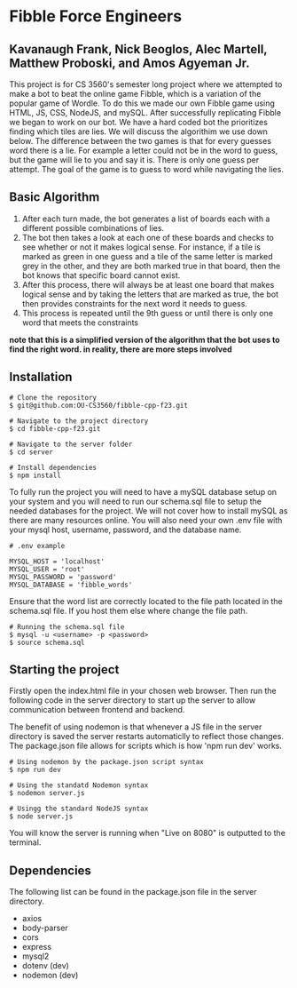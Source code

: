 # Fibble Force Engineers
## Kavanaugh Frank, Nick Beoglos, Alec Martell, Matthew Proboski, and Amos Agyeman Jr.​

This project is for CS 3560's semester long project where we attempted to make a bot to beat the online game Fibble, which is a variation of the popular game of Wordle. To do this we made our own Fibble game using HTML, JS, CSS, NodeJS, and mySQL. After successfully replicating Fibble we began to work on our bot. We have  a hard coded bot the prioritizes finding which tiles are lies. We will discuss the algorithim we use down below. The difference between the two games is that for every guesses word there is a lie. For example a letter could not be in the word to guess, but the game will lie to you and say it is. There is only one guess per attempt. The goal of the game is to guess to word while navigating the lies. 

## Basic Algorithm

1. After each turn made, the bot generates a list of boards each with a different possible combinations of lies.
2. The bot then takes a look at each one of these boards and checks to see whether or not it makes logical sense. For instance, if a tile is marked as green in one guess and a tile of the same letter is marked grey in the other, and they are both marked true in that board, then the bot knows that specific board cannot exist.
3. After this process, there will always be at least one board that makes logical sense and by taking the letters that are marked as true, the bot then provides constraints for the next word it needs to guess.
4. This process is repeated until the 9th guess or until there is only one word that meets the constraints

**note that this is a simplified version of the algorithm that the bot uses to find the right word. in reality, there are more steps involved**

## Installation

```
# Clone the repository
$ git@github.com:OU-CS3560/fibble-cpp-f23.git

# Navigate to the project directory
$ cd fibble-cpp-f23.git

# Navigate to the server folder
$ cd server

# Install dependencies
$ npm install
```

To fully run the project you will need to have a mySQL database setup on your system and you will need to run our schema.sql file to setup the needed databases for the project. We will not cover how to install mySQL as there are many resources online. You will also need your own .env file with your mysql host, username, password, and the database name.

[mySQL Installation Guide]: https://dev.mysql.com/doc/mysql-installation-excerpt/5.7/en/

```
# .env example

MYSQL_HOST = 'localhost'
MYSQL_USER = 'root'
MYSQL_PASSWORD = 'password'
MYSQL_DATABASE = 'fibble_words'
```

Ensure that the word list are correctly located to the file path located in the schema.sql file. If you host them else where change the file path.
```
# Running the schema.sql file
$ mysql -u <username> -p <password>
$ source schema.sql
```
## Starting the project
Firstly open the index.html file in your chosen web browser. Then run the following code in the server directory to start up the server to allow communication between frontend and backend.

The benefit of using nodemon is that whenever a JS file in the server directory is saved the server restarts automaticlly to reflect those changes. The package.json file allows for scripts which is how 'npm run dev' works.

```
# Using nodemon by the package.json script syntax
$ npm run dev

# Using the standatd Nodemon syntax
$ nodemon server.js

# Usingg the standard NodeJS syntax
$ node server.js
```

You will know the server is running when "Live on 8080" is outputted to the terminal.

## Dependencies
The following list can be found in the package.json file in the server directory.
- axios
- body-parser
- cors
- express
- mysql2
- dotenv (dev)
- nodemon (dev)

